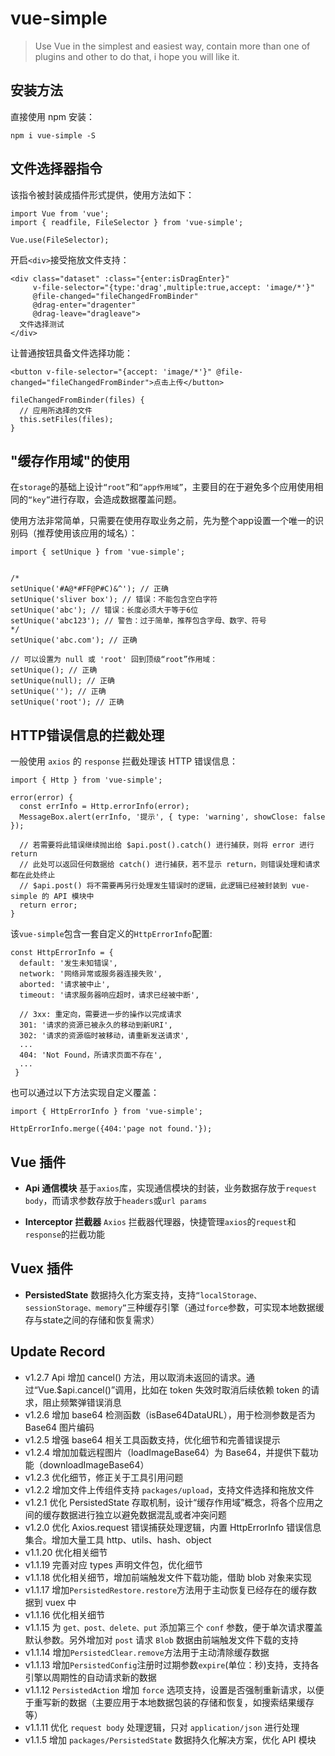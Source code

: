 # vue-simple

> Use Vue in the simplest and easiest way, contain more than one of plugins and other to do that, i hope you will like it.

## 安装方法
直接使用 npm 安装：
```
npm i vue-simple -S
```

## 文件选择器指令
该指令被封装成插件形式提供，使用方法如下：
```
import Vue from 'vue';
import { readfile, FileSelector } from 'vue-simple';

Vue.use(FileSelector);
```

开启`<div>`接受拖放文件支持：
```
<div class="dataset" :class="{enter:isDragEnter}"
     v-file-selector="{type:'drag',multiple:true,accept: 'image/*'}"
     @file-changed="fileChangedFromBinder"
     @drag-enter="dragenter"
     @drag-leave="dragleave">
  文件选择测试
</div>
```

让普通按钮具备文件选择功能：
```
<button v-file-selector="{accept: 'image/*'}" @file-changed="fileChangedFromBinder">点击上传</button>

fileChangedFromBinder(files) {
  // 应用所选择的文件
  this.setFiles(files);
}
```


## "缓存作用域"的使用
在`storage`的基础上设计`“root”`和`“app作用域”`，主要目的在于避免多个应用使用相同的`“key”`进行存取，会造成数据覆盖问题。

使用方法非常简单，只需要在使用存取业务之前，先为整个app设置一个唯一的识别码（推荐使用该应用的域名）：
```
import { setUnique } from 'vue-simple';


/*
setUnique('#A@*#FF@P#C)&^'); // 正确
setUnique('sliver box'); // 错误：不能包含空白字符
setUnique('abc'); // 错误：长度必须大于等于6位
setUnique('abc123'); // 警告：过于简单，推荐包含字母、数字、符号
*/
setUnique('abc.com'); // 正确

// 可以设置为 null 或 'root' 回到顶级“root”作用域：
setUnique(); // 正确
setUnique(null); // 正确
setUnique(''); // 正确
setUnique('root'); // 正确
```

## HTTP错误信息的拦截处理
一般使用 `axios` 的 `response` 拦截处理该 HTTP 错误信息：
```
import { Http } from 'vue-simple';

error(error) {
  const errInfo = Http.errorInfo(error);
  MessageBox.alert(errInfo, '提示', { type: 'warning', showClose: false });

  // 若需要将此错误继续抛出给 $api.post().catch() 进行捕获，则将 error 进行 return
  // 此处可以返回任何数据给 catch() 进行捕获，若不显示 return，则错误处理和请求都在此处终止
  // $api.post() 将不需要再另行处理发生错误时的逻辑，此逻辑已经被封装到 vue-simple 的 API 模块中
  return error;
}
```

该`vue-simple`包含一套自定义的`HttpErrorInfo`配置:
```
const HttpErrorInfo = {
  default: '发生未知错误',
  network: '网络异常或服务器连接失败',
  aborted: '请求被中止',
  timeout: '请求服务器响应超时，请求已经被中断',

  // 3xx: 重定向，需要进一步的操作以完成请求
  301: '请求的资源已被永久的移动到新URI',
  302: '请求的资源临时被移动，请重新发送请求',
  ...
  404: 'Not Found，所请求页面不存在',
  ...
 }
```
也可以通过以下方法实现自定义覆盖：
```
import { HttpErrorInfo } from 'vue-simple';

HttpErrorInfo.merge({404:'page not found.'});
```


## Vue 插件
- **Api 通信模块**
基于`axios`库，实现通信模块的封装，业务数据存放于`request body`，而请求参数存放于`headers`或`url params`

- **Interceptor 拦截器**
`Axios` 拦截器代理器，快捷管理`axios`的`request`和`response`的拦截功能

## Vuex 插件
- **PersistedState**
数据持久化方案支持，支持`“localStorage、sessionStorage、memory”`三种缓存引擎（通过`force`参数，可实现本地数据缓存与state之间的存储和恢复需求）

## Update Record
- v1.2.7  Api 增加 cancel() 方法，用以取消未返回的请求。通过“Vue.$api.cancel()”调用，比如在 token 失效时取消后续依赖 token 的请求，阻止频繁弹错误消息
- v1.2.6  增加 base64 检测函数（isBase64DataURL），用于检测参数是否为 Base64 图片编码
- v1.2.5  增强 base64 相关工具函数支持，优化细节和完善错误提示
- v1.2.4  增加加载远程图片（loadImageBase64）为 Base64，并提供下载功能（downloadImageBase64）
- v1.2.3  优化细节，修正关于工具引用问题
- v1.2.2  增加文件上传组件支持 `packages/upload`，支持文件选择和拖放文件
- v1.2.1  优化 PersistedState 存取机制，设计“缓存作用域”概念，将各个应用之间的缓存数据进行独立以避免数据混乱或者冲突问题
- v1.2.0  优化 Axios.request 错误捕获处理逻辑，内置 HttpErrorInfo 错误信息集合。增加大量工具 http、utils、hash、object
- v1.1.20 优化相关细节
- v1.1.19 完善对应 types 声明文件包，优化细节
- v1.1.18 优化相关细节，增加前端触发文件下载功能，借助 blob 对象来实现
- v1.1.17 增加`PersistedRestore.restore`方法用于主动恢复已经存在的缓存数据到 vuex 中
- v1.1.16 优化相关细节
- v1.1.15 为 `get、post、delete、put` 添加第三个 `conf` 参数，便于单次请求覆盖默认参数。另外增加对 `post` 请求 `Blob` 数据由前端触发文件下载的支持
- v1.1.14 增加`PersistedClear.remove`方法用于主动清除缓存数据
- v1.1.13 增加`PersistedConfig`注册时过期参数`expire`(单位：秒)支持，支持各引擎以周期性的自动请求新的数据
- v1.1.12 `PersistedAction` 增加 `force` 选项支持，设置是否强制重新请求，以便于重写新的数据（主要应用于本地数据包装的存储和恢复，如搜索结果缓存等）
- v1.1.11 优化 `request body` 处理逻辑，只对 `application/json` 进行处理
- v1.1.5  增加 `packages/PersistedState` 数据持久化解决方案，优化 API 模块
